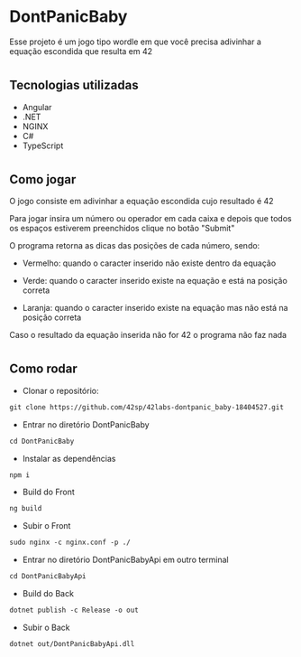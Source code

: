 # DontPanicBaby

Esse projeto é um jogo tipo wordle em que você precisa adivinhar a equação escondida que resulta em 42
#
## Tecnologias utilizadas
- Angular
- .NET
- NGINX
- C#
- TypeScript
#

## Como jogar

O jogo consiste em adivinhar a equação escondida cujo resultado é 42

Para jogar insira um número ou operador em cada caixa
e depois que todos os espaços estiverem preenchidos clique no botão "Submit"

O programa retorna as dicas das posições de cada número, sendo:

- Vermelho: quando o caracter inserido não existe dentro da equação

- Verde: quando o caracter inserido existe na equação e está na posição correta

- Laranja: quando o caracter inserido existe na equação mas não está na posição correta

Caso o resultado da equação inserida não for 42 o programa não faz nada
#

## Como rodar

- Clonar o repositório:
```txt
git clone https://github.com/42sp/42labs-dontpanic_baby-18404527.git
```
- Entrar no diretório DontPanicBaby
```txt
cd DontPanicBaby
```
- Instalar as dependências
```txt
npm i
```
- Build do Front
```txt
ng build
```
- Subir o Front
```txt
sudo nginx -c nginx.conf -p ./
```
- Entrar no diretório DontPanicBabyApi em outro terminal
```txt
cd DontPanicBabyApi
```
- Build do Back
```txt
dotnet publish -c Release -o out
```
- Subir o Back
```txt
dotnet out/DontPanicBabyApi.dll
```
